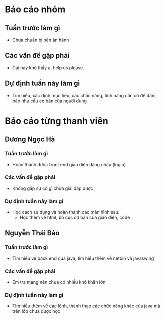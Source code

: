 # Báo cáo nhóm

## Tuần trước làm gì
- Chưa chuẩn bị nên ăn hành
## Các vấn đề gặp phải
- Cái này khó thầy ạ, help us please.

## Dự định tuần này làm gì
- Tìm hiểu, xác định mục tiêu, các chắc năng, tính năng cần có đề đảm bảo nhu cầu cơ bản của người dùng

# Báo cáo từng thanh viên

## Dương Ngọc Hà

### Tuần trước làm gì
- Hoàn thành được front end giao diện đăng nhập (login) 
### Các vấn đề gặp phải
- Không gặp sự cố gì chưa giaỉ đáp được

### Dự định tuần này làm gì
- Học cách sử dụng và hoàn thành các màn hình sau:
  + Học thêm về html, bố cục cơ bản của giao diện, code

## Nguyễn Thái Bảo
### Tuần trước làm gì
- Tìm hiểu về back end qua java, tìm hiểu thêm về netbin và javaswing
### Các vấn đề gặp phải
- Em tra mạng nên chưa có nhiều khó khăn lớn
### Dự định tuần này làm gì
- Tìm hiểu thêm về các lệnh, thành thạo các chức năng khác của java mà trên lớp chưa được học
